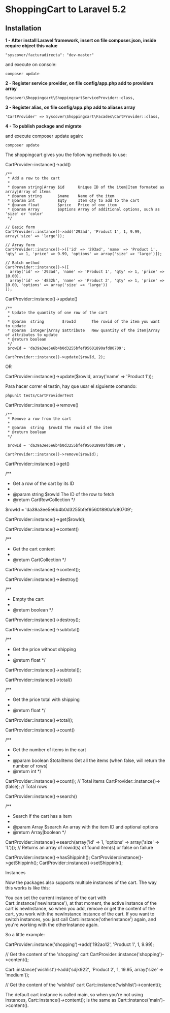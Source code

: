 # ShoppingCart to Laravel 5.2

## Installation

**1 - After install Laravel framework, insert on file composer.json, inside require object this value**
```
"syscover/facturadirecta": "dev-master"
```

and execute on console:
```
composer update
```

**2 - Register service provider, on file config/app.php add to providers array**

```
Syscover\Shoppingcart\ShoppingcartServiceProvider::class,

```

**3 - Register alias, on file config/app.php add to aliases array**

```
'CartProvider' => Syscover\Shoppingcart\Facades\CartProvider::class,

```

**4 - To publish package and migrate**

and execute composer update again:
```
composer update
```



The shoppingcart gives you the following methods to use:

CartProvider::instance()->add()
```
/**
 * Add a row to the cart
 *
 * @param string|Array $id      Unique ID of the item|Item formated as array|Array of items
 * @param string       $name    Name of the item
 * @param int          $qty     Item qty to add to the cart
 * @param float        $price   Price of one item
 * @param Array        $options Array of additional options, such as 'size' or 'color'
 */

// Basic form
CartProvider::instance()->add('293ad', 'Product 1', 1, 9.99, array('size' => 'large'));

// Array form
CartProvider::instance()->(['id' => '293ad', 'name' => 'Product 1', 'qty' => 1, 'price' => 9.99, 'options' => array('size' => 'large')]);

// Batch method
CartProvider::instance()->([
  array('id' => '293ad', 'name' => 'Product 1', 'qty' => 1, 'price' => 10.00),
  array('id' => '4832k', 'name' => 'Product 2', 'qty' => 1, 'price' => 10.00, 'options' => array('size' => 'large'))
]);
```

CartProvider::instance()->update()

```
/**
 * Update the quantity of one row of the cart
 *
 * @param  string        $rowId       The rowid of the item you want to update
 * @param  integer|Array $attribute   New quantity of the item|Array of attributes to update
 * @return boolean
 */
 $rowId = 'da39a3ee5e6b4b0d3255bfef95601890afd80709';

CartProvider::instance()->update($rowId, 2);
```

OR

CartProvider::instance()->update($rowId, array('name' => 'Product 1'));

Para hacer correr el testin, hay que usar el siguiente comando:
```
phpunit tests/CartProviderTest
```

CartProvider::instance()->remove()

```
/**
 * Remove a row from the cart
 *
 * @param  string  $rowId The rowid of the item
 * @return boolean
 */

 $rowId = 'da39a3ee5e6b4b0d3255bfef95601890afd80709';

CartProvider::instance()->remove($rowId);
```

CartProvider::instance()->get()

/**
 * Get a row of the cart by its ID
 *
 * @param  string $rowId The ID of the row to fetch
 * @return CartRowCollection
 */

$rowId = 'da39a3ee5e6b4b0d3255bfef95601890afd80709';

CartProvider::instance()->get($rowId);


CartProvider::instance()->content()

/**
 * Get the cart content
 *
 * @return CartCollection
 */

CartProvider::instance()->content();

CartProvider::instance()->destroy()

/**
 * Empty the cart
 *
 * @return boolean
 */

CartProvider::instance()->destroy();


CartProvider::instance()->subtotal()

/**
 * Get the price without shipping
 *
 * @return float
 */

CartProvider::instance()->subtotal();


CartProvider::instance()->total()

/**
 * Get the price total with shipping
 *
 * @return float
 */

CartProvider::instance()->total();


CartProvider::instance()->count()

/**
 * Get the number of items in the cart
 *
 * @param  boolean $totalItems Get all the items (when false, will return the number of rows)
 * @return int
 */

 CartProvider::instance()->count();     // Total items
 CartProvider::instance()->(false);     // Total rows


 CartProvider::instance()->search()

 /**
  * Search if the cart has a item
  *
  * @param  Array  $search An array with the item ID and optional options
  * @return Array|boolean
  */

  CartProvider::instance()->search(array('id' => 1, 'options' => array('size' => 'L'))); // Returns an array of rowid(s) of found item(s) or false on failure



CartProvider::instance()->hasShippinh();
CartProvider::instance()->getShippinh();
CartProvider::instance()->setShippinh();


Instances

Now the packages also supports multiple instances of the cart. The way this works is like this:

You can set the current instance of the cart with Cart::instance('newInstance'), at that moment, the active instance of the cart is newInstance, so when you add, remove or get the content of the cart, you work with the newInstance instance of the cart. If you want to switch instances, you just call Cart::instance('otherInstance') again, and you're working with the otherInstance again.

So a little example:

CartProvider::instance('shopping')->add('192ao12', 'Product 1', 1, 9.99);

// Get the content of the 'shopping' cart
CartProvider::instance('shopping')->content();

Cart::instance('wishlist')->add('sdjk922', 'Product 2', 1, 19.95, array('size' => 'medium'));

// Get the content of the 'wishlist' cart
Cart::instance('wishlist')->content();

The default cart instance is called main, so when you're not using instances, Cart::instance()->content(); is the same as Cart::instance('main')->content().